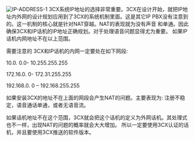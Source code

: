 ![IP-ADDRESS-1](https://git.poker/lcrs-git/img/blob/master/20220721/IP-ADDRESS-1.1ur86jykw0rk.jpg?raw=true)
3CX系统IP地址的选择非常重要。3CX在设计开始，就把IP地址内外网的设计规划应用到了3CX的系统机制里面。这是其它IP PBX没有注意到的。这一机制的核心就是针对NAT穿越。NAT的表现就为没有声音 和单通。因此确保3CX和IP话机的IP地址正确规划。对于处理语音问题显得尤为重要。 如果IP话机内网地址不在以上范围。

需要注意的 3CX和IP话机的内网一定要处在如下网段:

10.0. 0.0- 10.255.255.255

172.16.0. 0- 172.31.255.255

192.168.0. 0 – 192.168.255.255

如果安装3CX的地址不在上面的网段会产生NAT的问题。主要表现为: 注册不稳定，语音通话单通，或者无语音流。

如果话机地址不在这个范围，3CX就会把这个话机的定义为外网话机。其处理式也不一样，出现NAT的问题的概率就会大大增加。 所以一定要使用3CX认证的话机，并且要使用3CX推送的软件版本。

